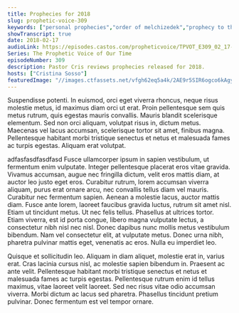 ```yaml
---
title: Prophecies for 2018
slug: prophetic-voice-309
keywords: ["personal prophecies","order of melchizedek","prophecy to the church","year in review"]
showTranscript: true
date: 2018-02-17
audioLink: https://episodes.castos.com/propheticvoice/TPVOT_E309_02_17-18_Prophecies_for_2018.mp3
Series: The Prophetic Voice of Our Time
episodeNumber: 309
description: Pastor Cris reviews prophecies released for 2018.
hosts: ["Cristina Sosso"]
featuredImage: "//images.ctfassets.net/vfgh62eq5a4k/2AE9r5SIR6ogco6kAgy80Y/758afdb718203b2f8630551b62f95ad3/azgan-mjeshtri-435130-unsplash.jpg"
---
```



Suspendisse potenti. In euismod, orci eget viverra rhoncus, neque risus molestie metus, id maximus diam orci ut erat. Proin pellentesque sem quis metus rutrum, quis egestas mauris convallis. Mauris blandit scelerisque elementum. Sed non orci aliquam, volutpat risus in, dictum metus. Maecenas vel lacus accumsan, scelerisque tortor sit amet, finibus magna. Pellentesque habitant morbi tristique senectus et netus et malesuada fames ac turpis egestas. Aliquam erat volutpat.

adfasfasdfasdfasd
Fusce ullamcorper ipsum in sapien vestibulum, ut fermentum enim vulputate. Integer pellentesque placerat eros vitae gravida. Vivamus accumsan, augue nec fringilla dictum, velit eros mattis diam, at auctor leo justo eget eros. Curabitur rutrum, lorem accumsan viverra aliquam, purus erat ornare arcu, nec convallis tellus diam vel mauris. Curabitur nec fermentum sapien. Aenean a molestie lacus, auctor mattis diam. Fusce ante lorem, laoreet faucibus gravida luctus, rutrum sit amet nisl. Etiam ut tincidunt metus. Ut nec felis tellus. Phasellus at ultrices tortor. Etiam viverra, est id porta congue, libero magna vulputate lectus, a consectetur nibh nisl nec nisl. Donec dapibus nunc mollis metus vestibulum bibendum. Nam vel consectetur elit, at vulputate metus. Donec urna nibh, pharetra pulvinar mattis eget, venenatis ac eros. Nulla eu imperdiet leo.

Quisque et sollicitudin leo. Aliquam in diam aliquet, molestie erat in, varius erat. Cras lacinia cursus nisl, ac molestie sapien bibendum in. Praesent ac ante velit. Pellentesque habitant morbi tristique senectus et netus et malesuada fames ac turpis egestas. Pellentesque rutrum enim id tellus maximus, vitae laoreet velit laoreet. Sed nec risus vitae odio accumsan viverra. Morbi dictum ac lacus sed pharetra. Phasellus tincidunt pretium pulvinar. Donec fermentum est vel tempor ornare.
